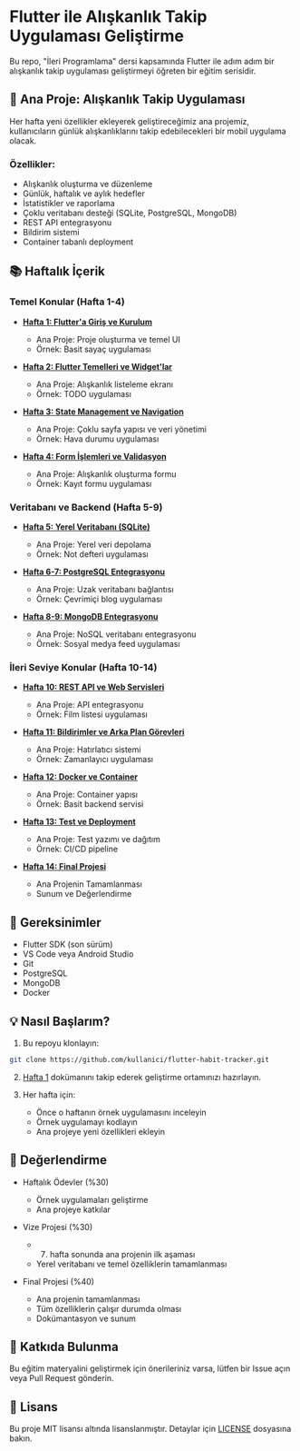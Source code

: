 # Flutter ile Alışkanlık Takip Uygulaması Geliştirme

Bu repo, "İleri Programlama" dersi kapsamında Flutter ile adım adım bir alışkanlık takip uygulaması geliştirmeyi öğreten bir eğitim serisidir.

## 📱 Ana Proje: Alışkanlık Takip Uygulaması

Her hafta yeni özellikler ekleyerek geliştireceğimiz ana projemiz, kullanıcıların günlük alışkanlıklarını takip edebilecekleri bir mobil uygulama olacak.

### Özellikler:
- Alışkanlık oluşturma ve düzenleme
- Günlük, haftalık ve aylık hedefler
- İstatistikler ve raporlama
- Çoklu veritabanı desteği (SQLite, PostgreSQL, MongoDB)
- REST API entegrasyonu
- Bildirim sistemi
- Container tabanlı deployment

## 📚 Haftalık İçerik

### Temel Konular (Hafta 1-4)
- **[Hafta 1: Flutter'a Giriş ve Kurulum](docs/hafta1/)**
  - Ana Proje: Proje oluşturma ve temel UI
  - Örnek: Basit sayaç uygulaması
  
- **[Hafta 2: Flutter Temelleri ve Widget'lar](docs/hafta2/)**
  - Ana Proje: Alışkanlık listeleme ekranı
  - Örnek: TODO uygulaması
  
- **[Hafta 3: State Management ve Navigation](docs/hafta3/)**
  - Ana Proje: Çoklu sayfa yapısı ve veri yönetimi
  - Örnek: Hava durumu uygulaması
  
- **[Hafta 4: Form İşlemleri ve Validasyon](docs/hafta4/)**
  - Ana Proje: Alışkanlık oluşturma formu
  - Örnek: Kayıt formu uygulaması

### Veritabanı ve Backend (Hafta 5-9)
- **[Hafta 5: Yerel Veritabanı (SQLite)](docs/hafta5/)**
  - Ana Proje: Yerel veri depolama
  - Örnek: Not defteri uygulaması
  
- **[Hafta 6-7: PostgreSQL Entegrasyonu](docs/hafta6-7/)**
  - Ana Proje: Uzak veritabanı bağlantısı
  - Örnek: Çevrimiçi blog uygulaması
  
- **[Hafta 8-9: MongoDB Entegrasyonu](docs/hafta8-9/)**
  - Ana Proje: NoSQL veritabanı entegrasyonu
  - Örnek: Sosyal medya feed uygulaması

### İleri Seviye Konular (Hafta 10-14)
- **[Hafta 10: REST API ve Web Servisleri](docs/hafta10/)**
  - Ana Proje: API entegrasyonu
  - Örnek: Film listesi uygulaması
  
- **[Hafta 11: Bildirimler ve Arka Plan Görevleri](docs/hafta11/)**
  - Ana Proje: Hatırlatıcı sistemi
  - Örnek: Zamanlayıcı uygulaması
  
- **[Hafta 12: Docker ve Container](docs/hafta12/)**
  - Ana Proje: Container yapısı
  - Örnek: Basit backend servisi
  
- **[Hafta 13: Test ve Deployment](docs/hafta13/)**
  - Ana Proje: Test yazımı ve dağıtım
  - Örnek: CI/CD pipeline
  
- **[Hafta 14: Final Projesi](docs/hafta14/)**
  - Ana Projenin Tamamlanması
  - Sunum ve Değerlendirme

## 🔧 Gereksinimler

- Flutter SDK (son sürüm)
- VS Code veya Android Studio
- Git
- PostgreSQL
- MongoDB
- Docker

## 💡 Nasıl Başlarım?

1. Bu repoyu klonlayın:
```bash
git clone https://github.com/kullanici/flutter-habit-tracker.git
```

2. [Hafta 1](docs/hafta1/) dokümanını takip ederek geliştirme ortamınızı hazırlayın.

3. Her hafta için:
   - Önce o haftanın örnek uygulamasını inceleyin
   - Örnek uygulamayı kodlayın
   - Ana projeye yeni özellikleri ekleyin

## 📝 Değerlendirme

- Haftalık Ödevler (%30)
  - Örnek uygulamaları geliştirme
  - Ana projeye katkılar
  
- Vize Projesi (%30)
  - 7. hafta sonunda ana projenin ilk aşaması
  - Yerel veritabanı ve temel özelliklerin tamamlanması
  
- Final Projesi (%40)
  - Ana projenin tamamlanması
  - Tüm özelliklerin çalışır durumda olması
  - Dokümantasyon ve sunum

## 🤝 Katkıda Bulunma

Bu eğitim materyalini geliştirmek için önerileriniz varsa, lütfen bir Issue açın veya Pull Request gönderin.

## 📜 Lisans

Bu proje MIT lisansı altında lisanslanmıştır. Detaylar için [LICENSE](LICENSE) dosyasına bakın.
